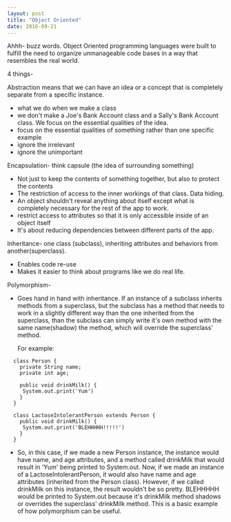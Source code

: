 ```yaml
---
layout: post
title: "Object Oriented"
date: 2016-09-21
---
```


Ahhh- buzz words. Object Oriented programming languages were built to fulfill the
need to organize unmanageable code bases in a way that resembles the real world.

4 things-

Abstraction means that we can have an idea or a concept that is completely separate from a specific instance.
 - what we do when we make a class
 - we don't make a Joe's Bank Account class and a Sally's Bank Account class. We
   focus on the essential qualities of the idea.
 - focus on the essential qualities of something rather than one specific example
 - ignore the irrelevant
 - ignore the unimportant

Encapsulation- think capsule (the idea of surrounding something)
 - Not just to keep the contents of something together, but also to protect the contents
 - The restriction of access to the inner workings of that class. Data hiding.
 - An object shouldn't reveal anything about itself except what is completely necessary for the rest of the app to work.
  - restrict access to attributes so that it is only accessible inside of an object itself
  - It's about reducing dependencies between different parts of the app.

Inheritance- one class (subclass), inheriting attributes and behaviors from another(superclass).
 - Enables code re-use
 - Makes it easier to think about programs like we do real life.

Polymorphism-
 - Goes hand in hand with inheritance. If an instance of a subclass inherits methods from a
   superclass, but the subclass has a method that needs to work in a slightly different
   way than the one inherited from the superclass, than the subclass can simply
   write it's own method with the same name(shadow) the method, which will override
   the superclass' method.

   For example:

```
  class Person {
    private String name;
    private int age;

    public void drinkMilk() {
     System.out.print('Yum')
    }
  }

  class LactoseIntolerantPerson extends Person {
    public void drinkMilk() {
     System.out.print('BLEHHHHH!!!!!')
    }
  }

```

  - So, in this case, if we made a new Person instance, the instance would have
  name, and age attributes, and a method called drinkMilk that would result in
  'Yum' being printed to System.out. Now, if we made an instance of a LactoseIntolerantPerson,
  it would also have name and age attributes (inherited from the Person class). However,
  if we called drinkMilk on this instance, the result wouldn't be so pretty. BLEHHHHH would
  be printed to System.out because it's drinkMilk method shadows or overrides the superclass'
  drinkMilk method. This is a basic example of how polymorphism can be useful.

